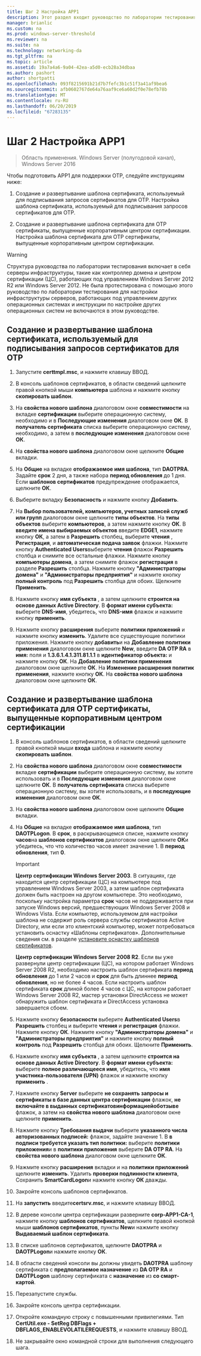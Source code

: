 ```yaml
---
title: Шаг 2 Настройка APP1
description: Этот раздел входит руководство по лаборатории тестирования — продемонстрировать DirectAccess с проверкой подлинности OTP и RSA SecurID для Windows Server 2016
manager: brianlic
ms.custom: na
ms.prod: windows-server-threshold
ms.reviewer: na
ms.suite: na
ms.technology: networking-da
ms.tgt_pltfrm: na
ms.topic: article
ms.assetid: 19a7a4a6-9a04-42ea-a5d0-ecb28a34dbaa
ms.author: pashort
author: shortpatti
ms.openlocfilehash: 093f8215691b21d7b7fefc3b1c51f3a41af9bea6
ms.sourcegitcommit: afb0602767de64a76aaf9ce6a60d2f0e78efb78b
ms.translationtype: MT
ms.contentlocale: ru-RU
ms.lasthandoff: 06/20/2019
ms.locfileid: "67283135"
---
```

# <a name="step-2-configure-app1"></a>Шаг 2 Настройка APP1

>Область применения. Windows Server (полугодовой канал), Windows Server 2016

Чтобы подготовить APP1 для поддержки OTP, следуйте инструкциям ниже:  
  
1. Создание и развертывание шаблона сертификата, используемый для подписывания запросов сертификатов для OTP. Настройка шаблона сертификата, используемый для подписывания запросов сертификатов для OTP.  
  
2. Создание и развертывание шаблона сертификата для OTP сертификаты, выпущенные корпоративным центром сертификации. Настройка шаблона сертификата для OTP сертификаты, выпущенные корпоративным центром сертификации.  
  
> [!WARNING]  
> Структура руководства по лаборатории тестирования включает в себя серверы инфраструктуры, такие как контроллер домена и центром сертификации (ЦС), работающих под управлением Windows Server 2012 R2 или Windows Server 2012. Не была протестирована с помощью этого руководство по лаборатории тестирования для настройки инфраструктуры серверов, работающих под управлением других операционных системах и инструкции по настройке других операционных систем не включаются в этом руководстве.  
  
## <a name="DAOTPRA"></a>Создание и развертывание шаблона сертификата, используемый для подписывания запросов сертификатов для OTP  
  
1.  Запустите **certtmpl.msc**, и нажмите клавишу ВВОД.  
  
2.  В консоль шаблонов сертификатов, в области сведений щелкните правой кнопкой мыши **компьютера** шаблона и нажмите кнопку **скопировать шаблон**.  
  
3.  На **свойства нового шаблона** диалоговом окне **совместимости** на вкладке **сертификации** выберите операционную систему, необходимо и в  **Последующие изменения** диалоговом окне **ОК**. В **получатель сертификата** списка выберите операционную систему, необходимо, а затем в **последующие изменения** диалоговом окне **ОК**.  
  
4.  На **свойства нового шаблона** диалоговом окне щелкните **Общие** вкладки.  
  
5.  На **Общие** на вкладке **отображаемое имя шаблона**, тип **DAOTPRA**. Задайте **срок** 2 дня, а также набора **период обновления** до 1 дня. Если **шаблонов сертификатов** предупреждение отображается, щелкните **ОК**.  
  
6.  Выберите вкладку **Безопасность** и нажмите кнопку **Добавить**.  
  
7.  На **Выбор пользователей, компьютеров, учетных записей служб или групп** диалоговом окне щелкните **типы объектов**. На **типы объектов** выберите **компьютеров**, а затем нажмите кнопку **ОК**. В **введите имена выбираемых объектов** введите **EDGE1**, нажмите кнопку **ОК**, а затем в **Разрешить** столбец, выберите **чтения** , **Регистрация**, и **автоматическая подача заявок** флажки. Нажмите кнопку **Authenticated Users**выберите **чтения** флажок **Разрешить** столбца и снимите все остальные флажки. Нажмите кнопку **компьютеры домена**, а затем снимите флажок **регистрация** в разделе **Разрешить** столбца. Нажмите кнопку **"Администраторы домена"** и **"Администраторы предприятия"** и нажмите кнопку **полный контроль** под **Разрешить** столбца для обоих. Щелкните **Применить**.  
  
8.  Нажмите кнопку **имя субъекта** , а затем щелкните **строится на основе данных Active Directory**. В **формат имени субъекта:** выберите **DNS-имя**, убедитесь, что **DNS-имя** флажок и нажмите кнопку **применить**.  
  
9. Нажмите кнопку **расширения** выберите **политики приложений** и нажмите кнопку **изменить**. Удалите все существующие политики приложения. Нажмите кнопку **добавить**и на **Добавление политики применения** диалоговом окне щелкните **New**, введите **DA OTP RA** в **имя:** поля и **1.3.6.1.4.1.311.81.1.1** в **идентификатор объекта:** и нажмите кнопку **ОК**. На **Добавление политики применения** диалоговом окне щелкните **ОК**. На **Изменение расширения политик применения**, нажмите кнопку **ОК**. На **свойства нового шаблона** диалоговом окне щелкните **ОК**.  
  
## <a name="DAOTPLogon"></a>Создание и развертывание шаблона сертификата для OTP сертификаты, выпущенные корпоративным центром сертификации  
  
1.  В консоль шаблонов сертификатов, в области сведений щелкните правой кнопкой мыши **входа** шаблона и нажмите кнопку **скопировать шаблон**.  
  
2.  На **свойства нового шаблона** диалоговом окне **совместимости** вкладке **сертификации** выберите операционную систему, вы хотите использовать и в **Последующие изменения** диалоговом окне щелкните **ОК**. В **получатель сертификата** списка выберите операционную систему, вы хотите использовать, и в **последующие изменения** диалоговом окне **ОК**.  
  
3.  На **свойства нового шаблона** диалоговом окне щелкните **Общие** вкладки.  
  
4.  На **Общие** на вкладке **отображаемое имя шаблона**, тип **DAOTPLogon**. В **срок**, в раскрывающемся списке, нажмите кнопку **часов**на **шаблонов сертификатов** диалоговом окне щелкните **ОК**и убедитесь, что что количество часов имеет значение 1. В **период обновления**, тип **0**.  
  
    > [!IMPORTANT]  
    > **Центр сертификации Windows Server 2003**. В ситуациях, где находится центр сертификации (ЦС) на компьютере под управлением Windows Server 2003, а затем шаблон сертификата должен быть настроен на другом компьютере. Это необходимо, поскольку настройка параметра **срок** часов не поддерживается при запуске Windows версий, предшествующих Windows Server 2008 и Windows Vista. Если компьютер, используемом для настройки шаблона не содержит роль сервера службы сертификатов Active Directory, или если это клиентский компьютер, может потребоваться установить оснастку «Шаблоны сертификатов». Дополнительные сведения см. в разделе [установите оснастку шаблонов сертификатов](https://technet.microsoft.com/library/cc732445.aspx).  
    >   
    > **Центр сертификации Windows Server 2008 R2**. Если вы уже развернули центр сертификации (ЦС), на котором работает Windows Server 2008 R2, необходимо настроить шаблон сертификата **период обновления** до 1 или 2 часов и **срок** для быть длиннее **период обновления**, но не более 4 часов. Если настроить шаблон сертификата **срок** длиной более 4 часов с ЦС, на котором работает Windows Server 2008 R2, мастер установки DirectAccess не может обнаружить шаблон сертификата и DirectAccess установка завершается сбоем.  
  
5.  Нажмите кнопку **безопасности** выберите **Authenticated Users**в **Разрешить** столбец и выберите **чтения** и **регистрация**  флажки. Нажмите кнопку **ОК**. Нажмите кнопку **"Администраторы домена"** и **"Администраторы предприятия"** и нажмите кнопку **полный контроль** под **Разрешить** столбца для обоих. Щелкните **Применить**.  
  
6.  Нажмите кнопку **имя субъекта** , а затем щелкните **строится на основе данных Active Directory**. В **формат имени субъекта:** выберите **полное различающееся имя**, убедитесь, что **имя участника-пользователя (UPN)** флажок и нажмите кнопку **применить** .  
  
7.  Нажмите кнопку **Server** выберите **не сохранять запросы и сертификаты в базе данных центра сертификации** флажок, **не включайте в выданных сертификатовинформациейоботзыве** флажок, а затем на **свойства нового шаблона** диалоговом окне щелкните **применить**.  
  
8.  Нажмите кнопку **Требования выдачи** выберите **указанного числа авторизованных подписей:** флажок, задайте значение 1. В **в подписи требуется указать тип политики:** выберите **политики приложения**и в **политики приложения** выберите **DA OTP RA**. На **свойства нового шаблона** диалоговом окне щелкните **ОК**.  
  
9. Нажмите кнопку **расширения** вкладки и на **политики приложений** щелкните **изменить**. Удалить **проверки подлинности клиента**, Сохранить **SmartCardLogon**и нажмите кнопку **ОК** дважды.  
  
10. Закройте консоль шаблонов сертификатов.  
  
11. На **запустить** введите**certsrv.msc**, и нажмите клавишу ВВОД.  
  
12. В дереве консоли центра сертификации разверните **corp-APP1-CA-1**, нажмите кнопку **шаблонов сертификатов**, щелкните правой кнопкой мыши **шаблонов сертификатов**, пункты **New**и нажмите кнопку **Выдаваемый шаблон сертификата**.  
  
13. В списке шаблонов сертификатов, щелкните **DAOTPRA** и **DAOTPLogon**и нажмите кнопку **ОК**.  
  
14. В области сведений консоли вы должны увидеть **DAOTPRA** шаблону сертификата с **предполагаемое назначение** из **DA OTP RA** и **DAOTPLogon** шаблону сертификата с **назначение** из **со смарт-картой**.  
  
15. Перезапустите службы.  
  
16. Закройте консоль центра сертификации.  
  
17. Откройте командную строку с повышенными привилегиями. Тип **CertUtil.exe - SetReg DBFlags + DBFLAGS_ENABLEVOLATILEREQUESTS**, и нажмите клавишу ВВОД.  
  
18. Не закрывайте окно командной строки для выполнения следующего шага.  
  


